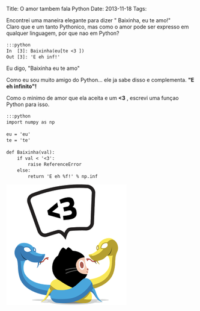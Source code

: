 Title: O amor tambem fala Python
Date: 2013-11-18
Tags: 

Encontrei uma maneira elegante para dizer " Baixinha, eu te amo!"  
Claro que e um tanto Pythonico, mas como o amor pode ser expresso em qualquer linguagem, por que nao em Python?  

    
    :::python    
    In  [3]: Baixinha(eu[te <3 ])
    Out [3]: 'E eh inf!' 

Eu digo, "Baixinha eu te amo"
    
    
Como eu sou muito amigo do Python... ele ja sabe disso e complementa.
**"E eh infinito"!**
    
    
Como o minimo de amor que ela aceita e um **<3** , escrevi uma funçao Python para isso.
    
    
    :::python    
    import numpy as np
    
    eu = 'eu'
    te = 'te'
    
    def Baixinha(val):
        if val < '<3':
            raise ReferenceError
        else:
            return 'E eh %f!' % np.inf


![](images/github_pythocat.png)   
